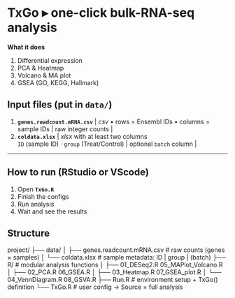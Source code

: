 # TxGo ▸  one-click bulk-RNA-seq analysis

**What it does**

1. Differential expression
2. PCA & Heatmap
3. Volcano & MA plot
4. GSEA (GO, KEGG, Hallmark)

## Input files (put in `data/`)
1. **`genes.readcount.mRNA.csv`** | *csv* • rows = Ensembl IDs • columns = sample IDs | raw integer counts |
2. **`coldata.xlsx`** | *xlsx* with at least two columns <br>`ID` (sample ID) · `group` (Treat/Control) | optional `batch` column |
---

## How to run (RStudio or VScode)

1. Open **`TxGo.R`**  
2. Finish the configs
3. Run analysis
4. Wait and see the results

## Structure
project/
├── data/
│ ├── genes.readcount.mRNA.csv # raw counts (genes × samples)
│ └── coldata.xlsx # sample metadata: ID | group | (batch)
├── R/ # modular analysis functions
│ ├── 01_DESeq2.R 05_MAPlot_Volcano.R
│ ├── 02_PCA.R 06_GSEA.R
│ ├── 03_Heatmap.R 07_GSEA_plot.R
│ └── 04_VennDiagram.R 08_GSVA.R
├── Run.R # environment setup + TxGo() definition
└── TxGo.R # user config → Source = full analysis